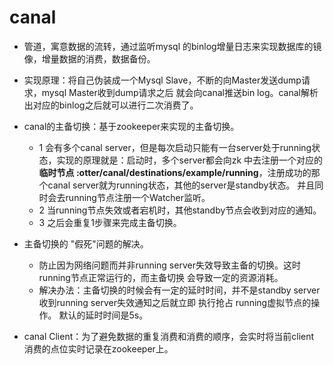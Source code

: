 # canal
- 管道，寓意数据的流转，通过监听mysql 的binlog增量日志来实现数据库的镜像，增量数据的消费，数据备份。
- 实现原理：将自己伪装成一个Mysql Slave，不断的向Master发送dump请求，mysql Master收到dump请求之后
就会向canal推送bin log。canal解析出对应的binlog之后就可以进行二次消费了。

- canal的主备切换：基于zookeeper来实现的主备切换。
    - 1 会有多个canal server，但是每次启动只能有一台server处于running状态，实现的原理就是：启动时，多个server都会向zk
    中去注册一个对应的**临时节点 :otter/canal/destinations/example/running**，注册成功的那个canal server就为running状态，其他的server是standby状态。
    并且同时会去running节点注册一个Watcher监听。
    - 2 当running节点失效或者宕机时，其他standby节点会收到对应的通知。
    - 3 之后会重复1步骤来完成主备切换。
- 主备切换的 "假死"问题的解决。
    - 防止因为网络问题而并非running server失效导致主备的切换。这时running节点正常运行的，而主备切换
    会导致一定的资源消耗。
    - 解决办法：主备切换的时候会有一定的延时时间，并不是standby server收到running server失效通知之后就立即
    执行抢占 running虚拟节点的操作。  默认的延时时间是5s。
    
- canal Client：为了避免数据的重复消费和消费的顺序，会实时将当前client 消费的点位实时记录在zookeeper上。 
    